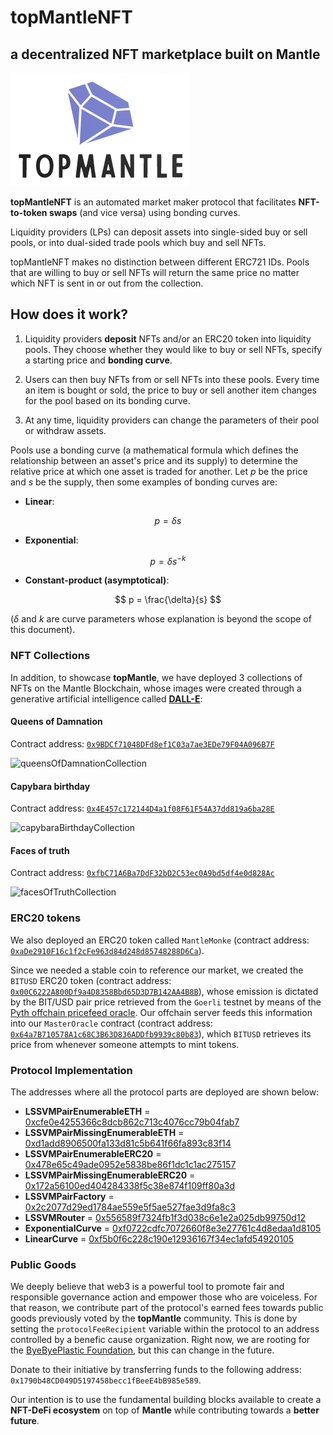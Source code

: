 # **topMantleNFT**
## a decentralized NFT marketplace built on Mantle

![topMantle_logo](./imgs/topmantle_logo.png)

**topMantleNFT** is an automated market maker protocol that facilitates **NFT-to-token swaps** (and vice versa) using bonding curves. 

Liquidity providers (LPs) can deposit assets into single-sided buy or sell pools, or into dual-sided trade pools which buy and sell NFTs.

topMantleNFT makes no distinction between different ERC721 IDs. Pools that are willing to buy or sell NFTs will return the same price no matter which NFT is sent in or out from the collection.

## **How does it work?**

1. Liquidity providers **deposit** NFTs and/or an ERC20 token into liquidity pools. They choose whether they would like to buy or sell NFTs, specify a starting price and **bonding curve**.

2. Users can then buy NFTs from or sell NFTs into these pools. Every time an item is bought or sold, the price to buy or sell another item changes for the pool based on its bonding curve.
3. At any time, liquidity providers can change the parameters of their pool or withdraw assets.

Pools use a bonding curve (a mathematical formula which defines the relationship between an asset's price and its supply) to determine the relative price at which one asset is traded for another. Let $p$ be the price and $s$ be the supply, then some examples of bonding curves are:

- **Linear**:

$$
p = \delta s
$$

- **Exponential**:

$$
p = \delta s^{-k}
$$

- **Constant-product (asymptotical)**:

$$
p = \frac{\delta}{s}
$$

($\delta$ and $k$ are curve parameters whose explanation is beyond the scope of this document).

### **NFT Collections**

In addition, to showcase **topMantle**, we have deployed 3 collections of NFTs on the Mantle Blockchain, whose images were created through a generative artificial intelligence called [**DALL-E**](https://openai.com/product/dall-e-2):

#### **Queens of Damnation**
Contract address: [`0x9BDCf71048DFd8ef1C03a7ae3EDe79F04A096B7F`](https://explorer.testnet.mantle.xyz/address/0x9BDCf71048DFd8ef1C03a7ae3EDe79F04A096B7F)

![queensOfDamnationCollection](./imgs/allqueens.png)

#### **Capybara birthday**
Contract address: [`0x4E457c172144D4a1f08F61F54A37dd819a6ba28E`](https://explorer.testnet.mantle.xyz/address/0x4E457c172144D4a1f08F61F54A37dd819a6ba28E)

![capybaraBirthdayCollection](./imgs/allcapybara.png)

#### **Faces of truth**
Contract address: [`0xfbC71A6Ba7DdF32bD2C53ec0A9bd5df4e0d828Ac`](https://explorer.testnet.mantle.xyz/address/0xfbC71A6Ba7DdF32bD2C53ec0A9bd5df4e0d828Ac)

![facesOfTruthCollection](./imgs/allfaces.png)

### **ERC20 tokens**

We also deployed an ERC20 token called `MantleMonke` (contract address: [`0xaDe2910F16c1f2cFe963d84d248d85748288D6Ca`](https://explorer.testnet.mantle.xyz/address/0xaDe2910F16c1f2cFe963d84d248d85748288D6Ca)).

Since we needed a stable coin to reference our market, we created the `BITUSD` ERC20 token (contract address: [`0x00C6222A800Df9a4D8358Bbd65D3D7B142AA4B8B`](https://explorer.testnet.mantle.xyz/address/0x00C6222A800Df9a4D8358Bbd65D3D7B142AA4B8B)), whose emission is dictated by the BIT/USD pair price retrieved from the `Goerli` testnet by means of the [Pyth offchain pricefeed oracle](https://pyth.network/price-feeds/crypto-bit-usd?cluster=testnet). Our offchain server feeds this information into our `MasterOracle` contract (contract address: [`0x64a7B710578A1c68C3B63D836ADDfb9939c80b83`](https://explorer.testnet.mantle.xyz/address/0x64a7B710578A1c68C3B63D836ADDfb9939c80b83)), which `BITUSD` retrieves its price from whenever someone attempts to mint tokens.

### **Protocol Implementation**

The addresses where all the protocol parts are deployed are shown below:


- **LSSVMPairEnumerableETH** = [0xcfe0e4255366c8dcb862c713c4076cc79b04fab7](https://explorer.testnet.mantle.xyz/address/0xCFe0e4255366c8DCb862c713c4076Cc79B04faB7)
- **LSSVMPairMissingEnumerableETH** = [0xd1add8906500fa133d81c5b641f66fa893c83f14](https://explorer.testnet.mantle.xyz/address/0xD1ADD8906500FA133d81C5b641F66Fa893C83F14)
- **LSSVMPairEnumerableERC20** = [0x478e65c49ade0952e5838be86f1dc1c1ac275157](https://explorer.testnet.mantle.xyz/address/0x478E65C49ADE0952e5838bE86F1DC1c1aC275157)
- **LSSVMPairMissingEnumerableERC20** = [0x172a56100ed404284338f5c38e874f109ff80a3d](https://explorer.testnet.mantle.xyz/address/0x172A56100ED404284338F5c38E874F109ff80a3D)
- **LSSVMPairFactory** = [0x2c2077d29ed1784ae559e5f5ae527fae3d9fa8c3](https://explorer.testnet.mantle.xyz/address/0x2c2077D29ed1784Ae559E5F5aE527FaE3D9Fa8c3)
- **LSSVMRouter** = [0x556589f7324fb1f3d038c6e1e2a025db99750d12](https://explorer.testnet.mantle.xyz/address/0x556589F7324FB1f3d038c6e1e2A025DB99750d12)
- **ExponentialCurve** = [0xf0722cdfc7072660f8e3e27761c4d8edaa1d8105](https://explorer.testnet.mantle.xyz/address/0xF0722CDfC7072660F8e3E27761C4D8EDAa1D8105)
- **LinearCurve** = [0xf5b0f6c228c190e12936167f34ec1afd54920105](https://explorer.testnet.mantle.xyz/address/0xf5B0F6c228c190E12936167F34Ec1AFd54920105)


### **Public Goods**

We deeply believe that web3 is a powerful tool to promote fair and responsible governance action and empower those who are voiceless. For that reason, we contribute part of the protocol's earned fees towards public goods previously voted by the **topMantle** community. This is done by setting the `protocolFeeRecipient` variable within the protocol to an address controlled by a benefic cause organization. Right now, we are rooting for the [ByeByePlastic Foundation](https://www.byebyeplastic.life/), but this can change in the future.

Donate to their initiative by transferring funds to the following address: `0x1790b48CD049D5197458becc1fBeeE4bB985e589`.

Our intention is to use the fundamental building blocks available to create a **NFT-DeFi ecosystem** on top of **Mantle** while contributing towards a **better future**. 
